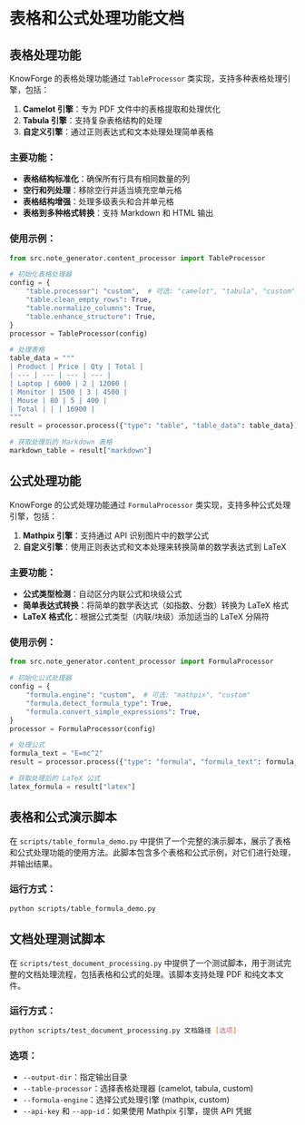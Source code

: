 # 表格和公式处理功能文档

## 表格处理功能

KnowForge 的表格处理功能通过 `TableProcessor` 类实现，支持多种表格处理引擎，包括：

1. **Camelot 引擎**：专为 PDF 文件中的表格提取和处理优化
2. **Tabula 引擎**：支持复杂表格结构的处理
3. **自定义引擎**：通过正则表达式和文本处理处理简单表格

### 主要功能：

- **表格结构标准化**：确保所有行具有相同数量的列
- **空行和列处理**：移除空行并适当填充空单元格
- **表格结构增强**：处理多级表头和合并单元格
- **表格到多种格式转换**：支持 Markdown 和 HTML 输出

### 使用示例：

```python
from src.note_generator.content_processor import TableProcessor

# 初始化表格处理器
config = {
    "table.processor": "custom",  # 可选: "camelot", "tabula", "custom"
    "table.clean_empty_rows": True,
    "table.normalize_columns": True,
    "table.enhance_structure": True,
}
processor = TableProcessor(config)

# 处理表格
table_data = """
| Product | Price | Qty | Total |
| --- | --- | --- | --- |
| Laptop | 6000 | 2 | 12000 |
| Monitor | 1500 | 3 | 4500 |
| Mouse | 80 | 5 | 400 |
| Total | | | 16900 |
"""
result = processor.process({"type": "table", "table_data": table_data})

# 获取处理后的 Markdown 表格
markdown_table = result["markdown"]
```

## 公式处理功能

KnowForge 的公式处理功能通过 `FormulaProcessor` 类实现，支持多种公式处理引擎，包括：

1. **Mathpix 引擎**：支持通过 API 识别图片中的数学公式
2. **自定义引擎**：使用正则表达式和文本处理来转换简单的数学表达式到 LaTeX

### 主要功能：

- **公式类型检测**：自动区分内联公式和块级公式
- **简单表达式转换**：将简单的数学表达式（如指数、分数）转换为 LaTeX 格式
- **LaTeX 格式化**：根据公式类型（内联/块级）添加适当的 LaTeX 分隔符

### 使用示例：

```python
from src.note_generator.content_processor import FormulaProcessor

# 初始化公式处理器
config = {
    "formula.engine": "custom",  # 可选: "mathpix", "custom"
    "formula.detect_formula_type": True,
    "formula.convert_simple_expressions": True,
}
processor = FormulaProcessor(config)

# 处理公式
formula_text = "E=mc^2"
result = processor.process({"type": "formula", "formula_text": formula_text})

# 获取处理后的 LaTeX 公式
latex_formula = result["latex"]
```

## 表格和公式演示脚本

在 `scripts/table_formula_demo.py` 中提供了一个完整的演示脚本，展示了表格和公式处理功能的使用方法。此脚本包含多个表格和公式示例，对它们进行处理，并输出结果。

### 运行方式：

```bash
python scripts/table_formula_demo.py
```

## 文档处理测试脚本

在 `scripts/test_document_processing.py` 中提供了一个测试脚本，用于测试完整的文档处理流程，包括表格和公式的处理。该脚本支持处理 PDF 和纯文本文件。

### 运行方式：

```bash
python scripts/test_document_processing.py 文档路径 [选项]
```

### 选项：

- `--output-dir`：指定输出目录
- `--table-processor`：选择表格处理器 (camelot, tabula, custom)
- `--formula-engine`：选择公式处理引擎 (mathpix, custom)
- `--api-key` 和 `--app-id`：如果使用 Mathpix 引擎，提供 API 凭据
